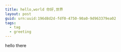 ```yaml
---
title: hello,world 你好,世界
layout: post
guid: urn:uuid:196d8d2d-fdf0-4750-90a0-9d963379ea02
tags:
  - tag
  - greeting
---
```


hello there


